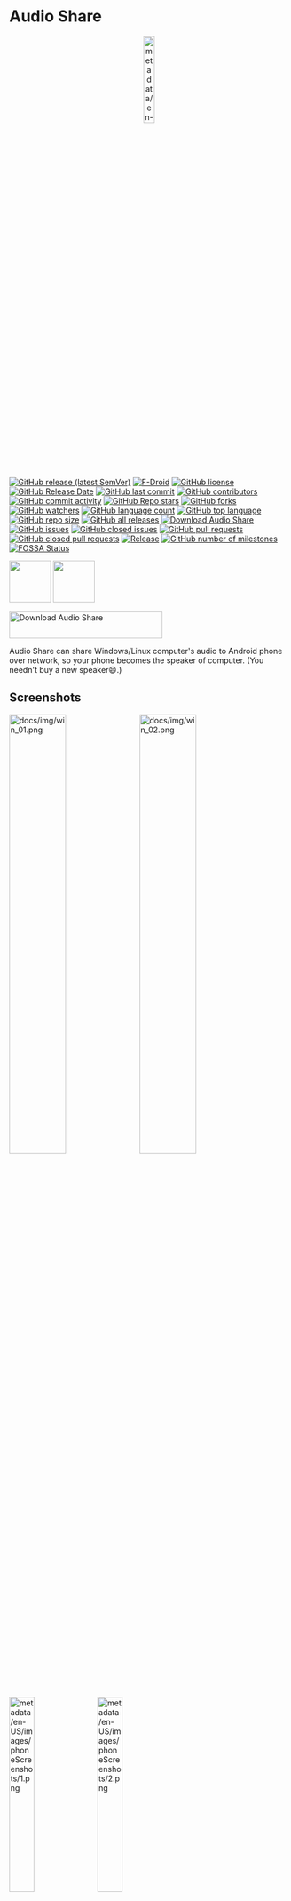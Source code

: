 # Audio Share
<p align="center">
    <img src="metadata/en-US/images/icon.png" width="20%" alt="metadata/en-US/images/icon.png">
</p>

[![GitHub release (latest SemVer)](https://img.shields.io/github/v/release/mkckr0/audio-share?logo=github)](https://github.com/mkckr0/audio-share/releases/latest)
[![F-Droid](https://img.shields.io/f-droid/v/io.github.mkckr0.audio_share_app?logo=F-Droid)](https://f-droid.org/packages/io.github.mkckr0.audio_share_app)
[![GitHub license](https://img.shields.io/github/license/mkckr0/audio-share)](https://img.shields.io/github/license/mkckr0/audio-share)
[![GitHub Release Date](https://img.shields.io/github/release-date/mkckr0/audio-share)](https://img.shields.io/github/release-date/mkckr0/audio-share)
[![GitHub last commit](https://img.shields.io/github/last-commit/mkckr0/audio-share)](https://img.shields.io/github/last-commit/mkckr0/audio-share)
[![GitHub contributors](https://img.shields.io/github/contributors/mkckr0/audio-share)](https://img.shields.io/github/contributors/mkckr0/audio-share)
[![GitHub commit activity](https://img.shields.io/github/commit-activity/y/mkckr0/audio-share)](https://img.shields.io/github/commit-activity/y/mkckr0/audio-share)
[![GitHub Repo stars](https://img.shields.io/github/stars/mkckr0/audio-share?style=flat)](https://img.shields.io/github/stars/mkckr0/audio-share)
[![GitHub forks](https://img.shields.io/github/forks/mkckr0/audio-share?style=flat)](https://img.shields.io/github/forks/mkckr0/audio-share)
[![GitHub watchers](https://img.shields.io/github/watchers/mkckr0/audio-share?style=flat)](https://img.shields.io/github/watchers/mkckr0/audio-share)
[![GitHub language count](https://img.shields.io/github/languages/count/mkckr0/audio-share)](https://img.shields.io/github/languages/count/mkckr0/audio-share)
[![GitHub top language](https://img.shields.io/github/languages/top/mkckr0/audio-share)](https://img.shields.io/github/languages/top/mkckr0/audio-share)
[![GitHub repo size](https://img.shields.io/github/repo-size/mkckr0/audio-share)](https://img.shields.io/github/repo-size/mkckr0/audio-share)
[![GitHub all releases](https://img.shields.io/github/downloads/mkckr0/audio-share/total?logo=github)](https://img.shields.io/github/downloads/mkckr0/audio-share/total)
[![Download Audio Share](https://img.shields.io/sourceforge/dt/audio-share.svg?logo=sourceforge)](https://sourceforge.net/projects/audio-share/files)
[![GitHub issues](https://img.shields.io/github/issues/mkckr0/audio-share)](https://img.shields.io/github/issues/mkckr0/audio-share)
[![GitHub closed issues](https://img.shields.io/github/issues-closed/mkckr0/audio-share)](https://img.shields.io/github/issues-closed/mkckr0/audio-share)
[![GitHub pull requests](https://img.shields.io/github/issues-pr/mkckr0/audio-share)](https://img.shields.io/github/issues-pr/mkckr0/audio-share)
[![GitHub closed pull requests](https://img.shields.io/github/issues-pr-closed/mkckr0/audio-share)](https://img.shields.io/github/issues-pr-closed/mkckr0/audio-share)
[![Release](https://github.com/mkckr0/audio-share/actions/workflows/release.yml/badge.svg)](https://github.com/mkckr0/audio-share/actions/workflows/release.yml)
[![GitHub number of milestones](https://img.shields.io/github/milestones/open/mkckr0/audio-share)](https://github.com/mkckr0/audio-share/milestones?state=open)
[![FOSSA Status](https://app.fossa.com/api/projects/git%2Bgithub.com%2Fmkckr0%2Faudio-share.svg?type=shield)](https://app.fossa.com/projects/git%2Bgithub.com%2Fmkckr0%2Faudio-share?ref=badge_shield)

<a href="https://github.com/mkckr0/audio-share/releases/latest"><img src="https://raw.githubusercontent.com/Ehviewer-Overhauled/Art/master/get-it-on-github.svg" height="75"></a>
<a href="https://f-droid.org/packages/io.github.mkckr0.audio_share_app"><img src="https://fdroid.gitlab.io/artwork/badge/get-it-on.png" height="75"></a>

<a href="https://sourceforge.net/projects/audio-share/files"><img alt="Download Audio Share" src="https://a.fsdn.com/con/app/sf-download-button?button_size=2x" width=276 height=48></a>

Audio Share can share Windows/Linux computer's audio to Android phone over network, so your phone becomes the speaker of computer. (You needn't buy a new speaker😄.)


## Screenshots

<img src="docs/img/win_01.png" width="45%" alt="docs/img/win_01.png">&nbsp;
<img src="docs/img/win_02.png" width="45%" alt="docs/img/win_02.png">

<img src="metadata/en-US/images/phoneScreenshots/1.png" width="30%" alt="metadata/en-US/images/phoneScreenshots/1.png">&nbsp;
<img src="metadata/en-US/images/phoneScreenshots/2.png" width="30%" alt="metadata/en-US/images/phoneScreenshots/2.png">


## Requirements
- A PC with Windows or Linux as the server.
    - Windows 10+ x86_64 with [Microsoft Visual C++ 2015-2022 Redistributable (x64)](https://learn.microsoft.com/en-us/cpp/windows/latest-supported-vc-redist) ([vc_redist.x64.exe](https://aka.ms/vs/17/release/vc_redist.x64.exe)).
    - Linux with PipeWire.
- The audio player on PC can work normally. That's to say that you should have a sound card and the audio endpoint is in available state. Otherwise, you need some [extra setups](#extra-setups-for-no-audio-endpoint).
- Android 6.0(API 23)+.


## Usage for Windows GUI
- Download APK file and AudioShareServer.exe from [latest release](https://github.com/mkckr0/audio-share/releases/latest).
- Open the AudioShareServer.exe on your computer. The default arguments may work well. But you may still have to check the "Host" part. It's normally the LAN address, such as `192.168.xxx.xxx`. Make sure your phone can connect your computer over this IP address. Then Click "Start Server" button.
- Install APK to your phone and open it. Modify the "Host" part to make sure it's same as the value of previous step, such as `192.168.xxx.xxx`. Click "▶" button and enjoy the audio🎶.

> [!CAUTION]
> This app doesn't support auto reconnecting feature at present. Once the app is killed  or disconnected by Android power saver, the audio playing will be stop. Adding app to the whitelist of power saver is recommended. To do this, you can press "Request Ignore Battery Optimizations" on app's Settings.


## Usage for Windows/Linux CMD
- Download the `audio-share-server-cmd-windows.zip` for Windows, the `audio-share-server-cmd-linux.tar.gz` for Linux.
- Uncompress the archive file.
- Just run `as-cmd -b` to start the server. It will use the first LAN address as the host with the port `65530` and select a default audio endpoint. Most of the time, it works fine. If not, then use `as-cmd -h` to see the help, and set the proper arguments.
- The Windows will ask you to add firewall rules automatically while Linux won't. So if your Linux distribution enables firewall, you need to configure firewall manually.
- Install APK to your phone and open it. Modify the "Host" part to make sure it's same as the value of previous step, such as `192.168.xxx.xxx`. Click "▶" button and enjoy the audio🎶.


## Configure Firewall Rules on Linux
### Add rules
```sh
address=192.168.3.2 # change it.
port=65530 # change it.
sudo firewall-cmd --add-rich-rule="rule family=ipv4 destination address=$address port port=$port protocol=tcp accept"
sudo firewall-cmd --add-rich-rule="rule family=ipv4 destination address=$address port port=$port protocol=udp accept"
sudo firewall-cmd --runtime-to-permanent
```
### Check rules
```sh
sudo firewall-cmd --list-rich-rules
```
Output:
```sh
rule family="ipv4" destination address="192.168.3.2" port port="65530" protocol="tcp" accept
rule family="ipv4" destination address="192.168.3.2" port port="65530" protocol="udp" accept
```
### Remove rules
```sh
address=192.168.3.2 # change it.
port=65530 # change it.
sudo firewall-cmd --remove-rich-rule="rule family=ipv4 destination address=$address port port=$port protocol=tcp accept"
sudo firewall-cmd --remove-rich-rule="rule family=ipv4 destination address=$address port port=$port protocol=udp accept"
sudo firewall-cmd --runtime-to-permanent
```


## About Audio Format
There are two kinds of audio format:

- Capture audio format
- Transfer audio format

The transfer audio format is uncompressed PCM data and keep same with capture audio format.

You can open `server.log` to see the transfer audio format.
```
[2024-10-26 14:52:48.967] [info] AudioFormat:
encoding: ENCODING_PCM_16BIT
channels: 2
sample_rate: 44100
```
As shown above, the encoding is `16 bit integer PCM`, the channel count is `2`, and sample rate is `44.1kHz`.

On Android, AudioTrack API only support the PCM audio formats listed below:
```
ENCODING_PCM_FLOAT
ENCODING_PCM_8BIT
ENCODING_PCM_16BIT
ENCODING_PCM_24BIT_PACKED
ENCODING_PCM_32BIT
```
https://developer.android.com/reference/android/media/AudioFormat#encoding

Audio Share support these 5 kinds of PCM format, but whether specific format is available depends on the audio endpoint.

On Windows, the default capture audio format depends on the audio endpoint's default format. You may change it by setting Sound Panel(`mmsys.cpl`). In Sound Panel's `Playback` tab, right click one available endpoint, and open Properties Panel, and select `Advanced` tab, and change `Default Format` and click `Apply`. This can be also done in `Realtek Audio Console`, if you use a Realtek audio card. The capture audio format must has the same channels and sample rate with the audio endpoint. So if you want to change them, you can only open Sound Panel and set default format. To be compatible with Linux, the `as-cmd` can still set the `--channels` or `--sample-rate` on Windows. However, it will fallback to the proper audio format, because it doesn't support the expected in most cases.

https://learn.microsoft.com/en-us/windows/win32/coreaudio/device-formats

On Linux, the default capture audio format could have been given by PipeWire completely. However, the default audio encoding may be planar, such as `SPA_AUDIO_FORMAT_F32P`. Android's AudioTrack can't play it. So the default audio encoding is forced to `SPA_AUDIO_FORMAT_F32_LE`(32 bit float PCM with little endian). The default channels and sample rate are untouched and given by PipeWire.

Note that decrease the encoding bitwise or sample rate can decrease network bandwidth, but can also increase the blank noise, also known as audio loss.


## About Volume
The final volume that you hear is affected by the following volume:

- PC system volume.
- Audio player volume on PC.
- Android system media volume.
- "Audio Volume" on Android app.
- "Loudness Enhancer" on Android app.

**They are all independent.** If you max the volume of your PC and audio player, and still feel it's not enough, but don't want to change the Android system volume, you can increase "Loudness Enhancer" on app's Settings. It won't affect the system volume. The "Audio Volume" on app can decrease the volume you hear without changing system volume.

**Too much loudness will hurt your ear!!!** "Loudness Enhancer" has a limit of `3000mB`. It's enough for most cases. If you still need more loudness, just directly change Android system volume.


## Extra Setups for "No Audio Endpoint"
### For Windows
#### Method 1: Make audio endpoint available when speaker doesn't plug in
Realtek sound card can make audio endpoint available when speaker doesn't plug in. Just open Realtek Audio Console, select "Device advanced settings" tab, and switch on "Disable front panel front popup dialog" option. Then the audio endpoint will show up. Other sound card may have similar options. If you can't find, then turn to Method 2.

#### Method 2: Install a third-party virtual audio device driver
At present, I haven't find a way to create virtual audio endpoint. The only way to achieve it is to write a virtual audio device driver. But it need a EV Code Signing Certificate to sign it. Otherwise, user can't install it. I don't want to pay for it. And there are many existed third-party virtual audio device drivers. You can find one or post one that you know at [Virtual Audio Device Driver on Windows](https://github.com/mkckr0/audio-share/discussions/59). Generally, a driver has an INF file. Right click it and click "Install" to install it.

### For Linux
Thanks to PipeWire, it's very easy for Linux to create a virtual audio endpoint, even without a root privilege. Just copy the below config to `~/.config/pipewire/pipewire.conf.d/audio-share-sink.conf`
```
context.objects = [
    {   factory = adapter
        args = {
           factory.name     = support.null-audio-sink
           node.name        = "Audio Share Sink"
           media.class      = Audio/Sink
           object.linger    = true
           audio.position   = [ FL FR ]
           priority.session = 1009
           priority.driver  = 1009
           monitor.channel-volumes = true
           monitor.passthrough = true
        }
    }
]
```
Then run `systemctl --user restart pipewire` to restart the PipeWire service.  
Finally, you can see the added endpoint "Audio Share Sink".
```sh
[abc@localhost ~]$ as-cmd -l
[2024-03-17 22:46:14.563] [info] pipewire header_version: 0.3.48, library_version: 0.3.67
endpoint_list:
        * id: 30   name: Audio Share Sink
total: 1
```


## Compile from source

- Android App
    - Android Studio will import all dependencies automatically.

- Server MFC
    - vcpkg is required for install dependencies.
    - Run `vcpkg install asio protobuf spdlog[wchar] wil nlohmann-json` to install deps. The vcpkg triplet is `x64-windows-static-md`.
    - Visual Studio 2022 with "Desktop development with C++" workload and "C++ MFC for latest v143 build tools (x86 & x64)" option is required for compiling.

- Server CMD
    - CMake and a compiler support C++20 is required. Linux also need `libpipewire-dev` or `pipewire-devel`.
    - Install vcpkg, and set `VPCKG_ROOT` env. This env is required by `CMakePresets.json`.
    - Run `vcpkg install asio protobuf cxxopts` to install deps. The vcpkg triplet is `x64-windows-static-md` for Windows, `x64-linux` for Linux. In addition, Windows need run `vcpkg install spdlog[wchar] wil`, and Linux need run `vcpkg install spdlog`.
    - Run `cmake --preset linux-Release` to configure.
    - Run `cmake --build --preset linux-Release` to build. The `as-cmd` is located at `out/install/linux-Release/bin/as-cmd`.
    - For Windows, replace `linux` to `windows` in previous two steps.

## Star History

[![Star History Chart](https://api.star-history.com/svg?repos=mkckr0/audio-share&type=Date)](https://star-history.com/#mkckr0/audio-share&Date)

## License
This project is licensed under the [Apache-2.0 license](https://opensource.org/license/apache-2-0) .
```
   Copyright 2022-2024 mkckr0 <https://github.com/mkckr0>

   Licensed under the Apache License, Version 2.0 (the "License");
   you may not use this file except in compliance with the License.
   You may obtain a copy of the License at

       http://www.apache.org/licenses/LICENSE-2.0

   Unless required by applicable law or agreed to in writing, software
   distributed under the License is distributed on an "AS IS" BASIS,
   WITHOUT WARRANTIES OR CONDITIONS OF ANY KIND, either express or implied.
   See the License for the specific language governing permissions and
   limitations under the License.
```

[![FOSSA Status](https://app.fossa.com/api/projects/git%2Bgithub.com%2Fmkckr0%2Faudio-share.svg?type=large)](https://app.fossa.com/projects/git%2Bgithub.com%2Fmkckr0%2Faudio-share?ref=badge_large)

## Used Third-party Libraries

- [nlohmann/json](https://github.com/nlohmann/json) licensed under the [MIT license](https://github.com/nlohmann/json/blob/develop/LICENSE.MIT)
- [WIL](https://github.com/microsoft/wil) licensed under the [MIT license](https://github.com/microsoft/wil/blob/master/LICENSE)
- [Asio](https://github.com/chriskohlhoff/asio) licensed under the [BSL-1.0 license](http://www.boost.org/LICENSE_1_0.txt).
- [Protocol Buffers](https://github.com/protocolbuffers/protobuf) licensed under the [LICENSE](https://github.com/protocolbuffers/protobuf/blob/main/LICENSE).
- [spdlog](https://github.com/gabime/spdlog) licensed under the [MIT license](https://github.com/gabime/spdlog/blob/v1.x/LICENSE).
- [{fmt}](https://github.com/fmtlib/fmt) licensed under the [LICENSE](https://github.com/fmtlib/fmt/blob/master/LICENSE).
- [cxxopts](https://github.com/jarro2783/cxxopts) licensed under the [MIT license](https://github.com/jarro2783/cxxopts/blob/master/LICENSE)
- [Netty](https://github.com/netty/netty) licensed under the [Apache-2.0 license](http://www.apache.org/licenses/LICENSE-2.0).
- [Material Components for Android](https://github.com/material-components/material-components-android) licensed under the [Apache-2.0 license](http://www.apache.org/licenses/LICENSE-2.0).
- [Protobuf Plugin for Gradle](https://github.com/google/protobuf-gradle-plugin) licensed under the [LICENSE](https://github.com/google/protobuf-gradle-plugin/blob/master/LICENSE).
- [PipeWire](https://gitlab.freedesktop.org/pipewire/pipewire) licensed under the [LICENSE](https://gitlab.freedesktop.org/pipewire/pipewire/-/blob/master/LICENSE).

## Sponsors

- [Mosklia](https://github.com/Mosklia)
- [YuHuanTin](https://github.com/yuhuantin)
